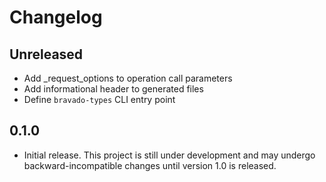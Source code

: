 # Changelog

## Unreleased

- Add _request_options to operation call parameters
- Add informational header to generated files
- Define `bravado-types` CLI entry point

## 0.1.0

- Initial release. This project is still under development and may undergo
backward-incompatible changes until version 1.0 is released.

